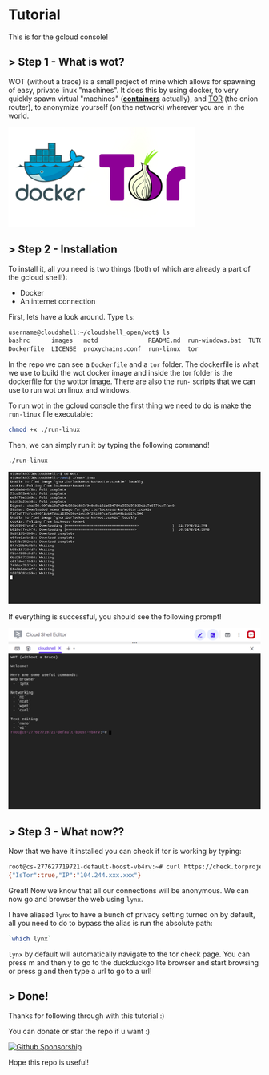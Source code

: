 # Tutorial

This is for the gcloud console!

## > **Step 1 - What is wot?**

WOT (without a trace) is a small project of mine which allows for spawning of easy, private linux "machines". It does this by using docker, to very quickly spawn virtual "machines" ([__containers__](https://docs.microsoft.com/en-us/virtualization/windowscontainers/about/containers-vs-vm) actually), and [TOR](https://torproject.org/about/history) (the onion router), to anonymize yourself (on the network) wherever you are in the world. 

![](images/torwhale.png)

## > **Step 2 - Installation**

To install it, all you need is two things (both of which are already a part of the gcloud shell!):
 - Docker
 - An internet connection

First, lets have a look around. Type `ls`:

```bash
username@cloudshell:~/cloudshell_open/wot$ ls
bashrc      images   motd              README.md  run-windows.bat  TUTORIAL.md
Dockerfile  LICENSE  proxychains.conf  run-linux  tor
```

In the repo we can see a `Dockerfile` and a `tor` folder. The dockerfile is what we use to build the wot docker image and inside the tor folder is the dockerfile for the wottor image. There are also the `run-` scripts that we can use to run wot on linux and windows.

To run wot in the gcloud console the first thing we need to do is make the `run-linux` file executable:

```bash
chmod +x ./run-linux
```

Then, we can simply run it by typing the following command!

```bash
./run-linux
```

![](images/gcloud2.png)

If everything is successful, you should see the following prompt!

![](images/tut.png)

## > **Step 3 - What now??**

Now that we have it installed you can check if tor is working by typing:

```bash
root@cs-277627719721-default-boost-vb4rv:~# curl https://check.torproject.org/api/ip
{"IsTor":true,"IP":"104.244.xxx.xxx"}
```

Great! Now we know that all our connections will be anonymous. We can now go and browser the web using `lynx`. 

I have aliased `lynx` to have a bunch of privacy setting turned on by default, all you need to do to bypass the alias is run the absolute path: 

```bash
`which lynx`
```

`lynx` by default will automatically navigate to the tor check page. You can press m and then y to go to the duckduckgo lite browser and start browsing or press g and then type a url to go to a url!

## > **Done!**

Thanks for following through with this tutorial :)

You can donate or star the repo if u want :)

[![Github Sponsorship](https://github.com/lockness-Ko/wot/funding_links?fragment=1)](https://github.com/sponsors/lockness-Ko)

Hope this repo is useful!
